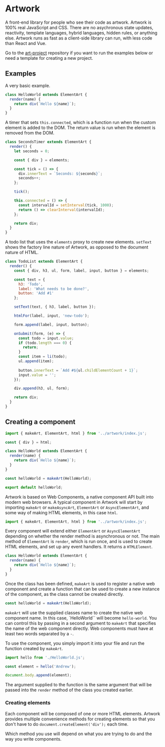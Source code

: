 # Artwork
A front-end library for people who see their code as artwork. Artwork is 100% real JavaScript and CSS. There are no asychronous state updates, reactivity, template languages, hybrid languages, hidden rules, or anything else. Artwork runs as fast as a client-side library can run, with less code than React and Vue.

Go to the [art-project](https://github.com/thebinarysearchtree/art-project) repository if you want to run the examples below or need a template for creating a new project.

## Examples

A very basic example.
```js
class HelloWorld extends ElementArt {
  render(name) {
    return div(`Hello ${name}`);
  }
}
```

A timer that sets `this.connected`, which is a function run when the custom element is added to the DOM. The return value is run when the element is removed from the DOM.
```js
class SecondsTimer extends ElementArt {
  render() {
    let seconds = 0;

    const { div } = elements;

    const tick = () => {
      div.innerText = `Seconds: ${seconds}`;
      seconds++;
    };

    tick();

    this.connected = () => {
      const intervalId = setInterval(tick, 1000);
      return () => clearInterval(intervalId);
    };

    return div;
  }
}
```

A todo list that uses the `elements` proxy to create new elements. `setText` shows the factory line nature of Artwork, as opposed to the document nature of HTML.
```js
class TodoList extends ElementArt {
  render() {
    const { div, h3, ul, form, label, input, button } = elements;

    const text = {
      h3: 'Todo', 
      label: 'What needs to be done?',
      button: 'Add #1'
    };

    setText(text, { h3, label, button });

    htmlFor(label, input, 'new-todo');

    form.append(label, input, button);

    onSubmit(form, (e) => {
      const todo = input.value;
      if (todo.length === 0) {
        return;
      }
      const item = li(todo);
      ul.append(item);
      
      button.innerText = `Add #${ul.childElementCount + 1}`;
      input.value = '';
    });

    div.append(h3, ul, form);

    return div;
  }
}
```

## Creating a component

```js
import { makeArt, ElementArt, html } from '../artwork/index.js';

const { div } = html;

class HelloWorld extends ElementArt {
  render(name) {
    return div(`Hello ${name}`);
  }
}

const helloWorld = makeArt(HelloWorld);

export default helloWorld;
```

Artwork is based on Web Components, a native component API built into modern web browsers. A typical component in Artwork will start by importing ```makeArt``` or ```makeAsyncArt```, ```ElementArt``` or ```AsyncElementArt```, and some way of making HTML elements, in this case ```html```.

```js
import { makeArt, ElementArt, html } from '../artwork/index.js';
```

Every component will extend either ```ElementArt``` or ```AsyncElementArt``` depending on whether the render method is asynchronous or not. The main method of ```ElementArt``` is ```render```, which is run once, and is used to create HTML elements, and set up any event handlers. It returns a ```HTMLElement```.

```js
class HelloWorld extends ElementArt {
  render(name) {
    return div(`Hello ${name}`);
  }
}
```

Once the class has been defined, ```makeArt``` is used to register a native web component and create a function that can be used to create a new instance of the component, as the class cannot be created directly.

```js
const helloWorld = makeArt(HelloWorld);
```

```makeArt``` will use the supplied classes name to create the native web component name. In this case, `HelloWorld`` will become ```hello-world```. You can control this by passing in a second argument to ```makeArt``` that specifies the name of the web component directly. Web components must have at least two words separated by a ```-```.

To use the component, you simply import it into your file and run the function created by ```makeArt```.

```js
import hello from './HelloWorld.js';

const element = hello('Andrew');

document.body.append(element);
```

The argument supplied to the function is the same argument that will be passed into the ```render``` method of the class you created earlier.

### Creating elements

Each component will be composed of one or more HTML elements. Artwork provides multiple convenience methods for creating elements so that you don't have to do ```document.createElement('div');``` each time.

Which method you use will depend on what you are trying to do and the way you write components.

